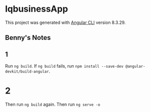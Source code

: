 # IqbusinessApp

This project was generated with [Angular CLI](https://github.com/angular/angular-cli) version 8.3.29.

## Benny's Notes

## 1
Run `ng build`.
If `ng build` fails, run `npm install --save-dev @angular-devkit/build-angular`.

# 2
Then run `ng build` again.
Then run `ng serve -o`

